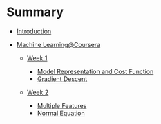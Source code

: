 # Summary

* [Introduction](README.md)

* [Machine Learning@Coursera]()
    * [Week 1]()
        * [Model Representation and Cost Function](/ML_Coursera_Andrew/Week1/model_cost.md)
        * [Gradient Descent](/ML_Coursera_Andrew/Week1/gradient_descent.md)

    * [Week 2]()
        * [Multiple Features](/ML_Coursera_Andrew/Week2/mult_features.md)
        * [Normal Equation](/ML_Coursera_Andrew/Week2/normal_equation.md)